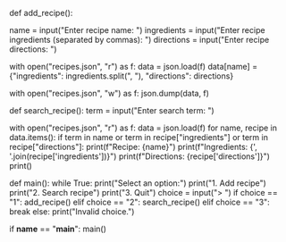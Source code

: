 
def add_recipe():

  name = input("Enter recipe name: ")
    ingredients = input("Enter recipe ingredients (separated by commas): ")
    directions = input("Enter recipe directions: ")
    
   with open("recipes.json", "r") as f:
        data = json.load(f)
        data[name] = {"ingredients": ingredients.split(", "), "directions": directions}
    
  with open("recipes.json", "w") as f:
        json.dump(data, f)

def search_recipe():
    term = input("Enter search term: ")
    
   with open("recipes.json", "r") as f:
        data = json.load(f)
        for name, recipe in data.items():
            if term in name or term in recipe["ingredients"] or term in recipe["directions"]:
                print(f"Recipe: {name}")
                print(f"Ingredients: {', '.join(recipe['ingredients'])}")
                print(f"Directions: {recipe['directions']}")
                print()

def main():
    while True:
        print("Select an option:")
        print("1. Add recipe")
        print("2. Search recipe")
        print("3. Quit")
        choice = input("> ")
        if choice == "1":
            add_recipe()
        elif choice == "2":
            search_recipe()
        elif choice == "3":
            break
        else:
            print("Invalid choice.")

if __name__ == "__main__":
    main()

